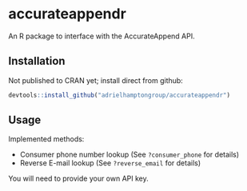 # accurateappendr

An R package to interface with the AccurateAppend API. 

## Installation

Not published to CRAN yet; install direct from github:

```R
devtools::install_github("adrielhamptongroup/accurateappendr")
```

## Usage

Implemented methods:

* Consumer phone number lookup (See `?consumer_phone` for details)
* Reverse E-mail lookup (See `?reverse_email` for details)

You will need to provide your own API key.

